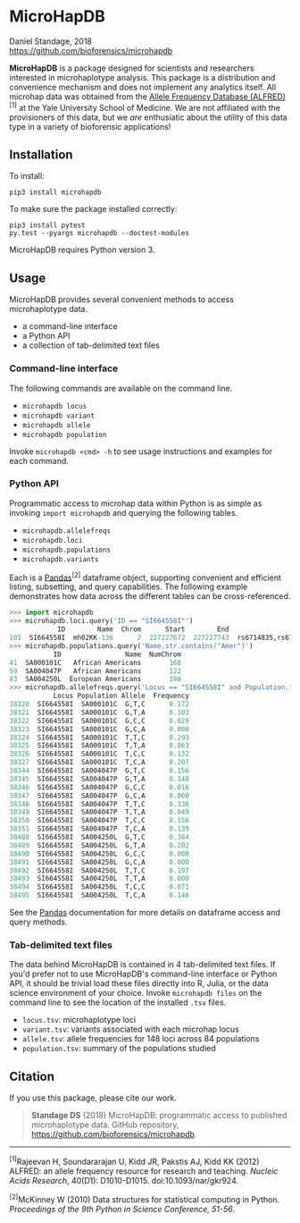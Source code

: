 # MicroHapDB

Daniel Standage, 2018  
https://github.com/bioforensics/microhapdb

**MicroHapDB** is a package designed for scientists and researchers interested in microhaplotype analysis.
This package is a distribution and convenience mechanism and does not implement any analytics itself.
All microhap data was obtained from the [Allele Frequency Database (ALFRED)][alfred]<sup>[1]</sup> at the Yale University School of Medicine.
We are not affiliated with the provisioners of this data, but we *are* enthusiatic about the utility of this data type in a variety of bioforensic applications!

## Installation

To install:

```
pip3 install microhapdb
```

To make sure the package installed correctly:

```
pip3 install pytest
py.test --pyargs microhapdb --doctest-modules
```

MicroHapDB requires Python version 3.

## Usage

MicroHapDB provides several convenient methods to access microhaplotype data.

- a command-line interface
- a Python API
- a collection of tab-delimited text files

### Command-line interface

The following commands are available on the command line.

- `microhapdb locus`
- `microhapdb variant`
- `microhapdb allele`
- `microhapdb population`

Invoke `microhapdb <cmd> -h` to see usage instructions and examples for each command.

### Python API

Programmatic access to microhap data within Python is as simple as invoking `import microhapdb` and querying the following tables.

- `microhapdb.allelefreqs`
- `microhapdb.loci`
- `microhapdb.populations`
- `microhapdb.variants`

Each is a [Pandas][]<sup>[2]</sup> dataframe object, supporting convenient and efficient listing, subsetting, and query capabilities.
The following example demonstrates how data across the different tables can be cross-referenced.

```python
>>> import microhapdb
>>> microhapdb.loci.query('ID == "SI664558I"')
            ID        Name  Chrom      Start        End                        Variants
101  SI664558I  mh02KK-136      2  227227672  227227743  rs6714835,rs6756898,rs12617010
>>> microhapdb.populations.query('Name.str.contains("Amer")')
           ID                Name  NumChrom
41  SA000101C   African Americans       168
59  SA004047P   African Americans       122
83  SA004250L  European Americans       198
>>> microhapdb.allelefreqs.query('Locus == "SI664558I" and Population.isin(["SA000101C", "SA004047P", "SA004250L"])')
           Locus Population Allele  Frequency
38320  SI664558I  SA000101C  G,T,C      0.172
38321  SI664558I  SA000101C  G,T,A      0.103
38322  SI664558I  SA000101C  G,C,C      0.029
38323  SI664558I  SA000101C  G,C,A      0.000
38324  SI664558I  SA000101C  T,T,C      0.293
38325  SI664558I  SA000101C  T,T,A      0.063
38326  SI664558I  SA000101C  T,C,C      0.132
38327  SI664558I  SA000101C  T,C,A      0.207
38344  SI664558I  SA004047P  G,T,C      0.156
38345  SI664558I  SA004047P  G,T,A      0.148
38346  SI664558I  SA004047P  G,C,C      0.016
38347  SI664558I  SA004047P  G,C,A      0.000
38348  SI664558I  SA004047P  T,T,C      0.336
38349  SI664558I  SA004047P  T,T,A      0.049
38350  SI664558I  SA004047P  T,C,C      0.156
38351  SI664558I  SA004047P  T,C,A      0.139
38488  SI664558I  SA004250L  G,T,C      0.384
38489  SI664558I  SA004250L  G,T,A      0.202
38490  SI664558I  SA004250L  G,C,C      0.000
38491  SI664558I  SA004250L  G,C,A      0.000
38492  SI664558I  SA004250L  T,T,C      0.197
38493  SI664558I  SA004250L  T,T,A      0.000
38494  SI664558I  SA004250L  T,C,C      0.071
38495  SI664558I  SA004250L  T,C,A      0.146
```

See the [Pandas][] documentation for more details on dataframe access and query methods.

### Tab-delimited text files

The data behind MicroHapDB is contained in 4 tab-delimited text files.
If you'd prefer not to use MicroHapDB's command-line interface or Python API, it should be trivial load these files directly into R, Julia, or the data science environment of your choice.
Invoke `microhapdb files` on the command line to see the location of the installed `.tsv` files.

- `locus.tsv`: microhaplotype loci
- `variant.tsv`: variants associated with each microhap locus
- `allele.tsv`: allele frequencies for 148 loci across 84 populations
- `population.tsv`: summary of the populations studied


## Citation

If you use this package, please cite our work.

> **Standage DS** (2018) MicroHapDB: programmatic access to published microhaplotype data. GitHub repository, https://github.com/bioforensics/microhapdb.

----------

<sup>[1]</sup>Rajeevan H, Soundararajan U, Kidd JR, Pakstis AJ, Kidd KK (2012) ALFRED: an allele frequency resource for research and teaching. *Nucleic Acids Research*, 40(D1): D1010-D1015. doi:10.1093/nar/gkr924.

<sup>[2]</sup>McKinney W (2010) Data structures for statistical computing in Python. *Proceedings of the 9th Python in Science Conference, 51-56*.

[alfred]: https://alfred.med.yale.edu/alfred/alfredDataDownload.asp
[Pandas]: https://pandas.pydata.org
